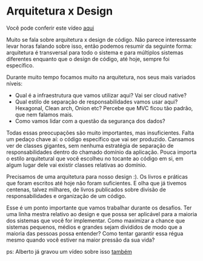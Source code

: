 # Arquitetura x Design

Você pode conferir este vídeo [aqui](https://drive.google.com/file/d/1zyoz7tx4iqQI_A6QKRsDG3JvA1f3p1IM/view?usp=sharing)

​Muito se fala sobre arquitetura x design de código. Não parece interessante levar horas falando sobre isso, então podemos resumir da seguinte forma: arquitetura é transversal para todo o sistema e para múltiplos sistemas diferentes enquanto que o design de código, até hoje, sempre foi específico. 

Durante muito tempo focamos muito na arquitetura, nos seus mais variados níveis:

* Qual é a infraestrutura que vamos utilizar aqui? Vai ser cloud native?
* Qual estilo de separação de responsabilidades vamos usar aqui? Hexagonal, Clean arch, Onion etc? Percebe que MVC ficou tão padrão, que nem falamos mais. 
* Como vamos lidar com a questão da segurança dos dados?

Todas essas preocupações são muito importantes, mas insuficientes. Falta um pedaço chave aí: o código específico que vai ser produzido. Cansamos ver de classes gigantes, sem nenhuma estratégia de separação de responsabilidades dentro do chamado domínio da aplicação. Pouca importa o estilo arquitetural que você escolheu no tocante ao código em si, em algum lugar dele vai existir classes relativas ao domínio. 

Precisamos de uma arquitetura para nosso design :). Os livros e práticas que foram escritos até hoje não foram suficientes. E olha que já tivemos centenas, talvez milhares, de livros publicados sobre divisão de responsabilidades e organização de um código. 

Esse é um ponto importante que vamos trabalhar durante os desafios. Ter uma linha mestra relativo ao design e que possa ser aplicável para a maioria dos sistemas que você for implementar. Como maximizar a chance que sistemas pequenos, médios e grandes sejam divididos de modo que a maioria das pessoas possa entender? Como tentar garantir essa régua mesmo quando você estiver na maior pressão da sua vida?

ps: Alberto já gravou um vídeo sobre isso [também](https://youtu.be/ZdrAZXFlRNE)
